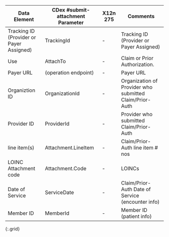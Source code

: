 | Data Element                             | CDex #submit-attachment Parameter   | X12n 275   | Comments                                                |
|------------------------------------------|-------------------------------------|------------|---------------------------------------------------------|
| Tracking ID (Provider or Payer Assigned) | TrackingId                          | -          | Tracking ID (Provider or Payer Assigned)                |
| Use                                      | AttachTo                            | -          | Claim or Prior Authorization.                           |
| Payer URL                                | (operation endpoint)                | -          | Payer URL                                               |
| Organiztion ID                           | OrganizationId                      | -          | Organization of Provider who submitted Claim/Prior-Auth |
| Provider ID                              | ProviderId                          | -          | Provider who submitted Claim/Prior-Auth                 |
| line item(s)                             | Attachment.LineItem                 | -          | Claim/Prior-Auth line item # nos                        |
| LOINC Attachment code                    | Attachment.Code                     | -          | LOINCs                                                  |
| Date of Service                          | ServiceDate                         | -          | Claim/Prior-Auth Date of Service (encounter info)       |
| Member ID                                | MemberId                            | -          | Member ID (patient info)                                |
{:.grid}